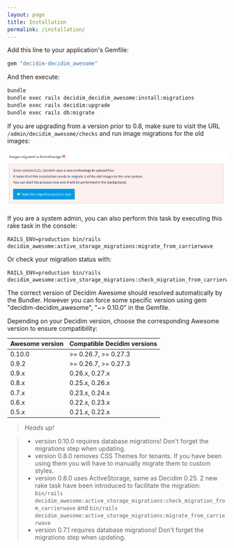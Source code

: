 ```yaml
---
layout: page
title: Installation
permalink: /installation/
---
```

Add this line to your application's Gemfile:

```ruby
gem "decidim-decidim_awesome"
```
And then execute:

```bash
bundle
bundle exec rails decidim_decidim_awesome:install:migrations
bundle exec rails decidim:upgrade
bundle exec rails db:migrate
```
If you are upgrading from a version prior to 0.8, make sure to visit the URL `/admin/decidim_awesome/checks` and run image migrations for the old images:

![Check image migrations](examples/check_image_migrations.png)


If you are a system admin, you can also perform this task by executing this rake task in the console:

```
RAILS_ENV=production bin/rails decidim_awesome:active_storage_migrations:migrate_from_carrierwave
```
Or check your migration status with:

```
RAILS_ENV=production bin/rails decidim_awesome:active_storage_migrations:check_migration_from_carrierwave
```

The correct version of Decidim Awesome should resolved automatically by the Bundler. However you can force some specific version using gem "decidim-decidim_awesome", "~> 0.10.0" in the Gemfile.

Depending on your Decidim version, choose the corresponding Awesome version to ensure compatibility:

| Awesome version |	Compatible Decidim versions |
| --------------- | --------------------------- |
| 0.10.0	      | >= 0.26.7, >= 0.27.3        |
| 0.9.2	          | >= 0.26.7, >= 0.27.3        |
| 0.9.x	          | 0.26.x, 0.27.x              |
| 0.8.x	          | 0.25.x, 0.26.x              |
| 0.7.x           |	0.23.x, 0.24.x              |
| 0.6.x           |	0.22.x, 0.23.x              |
| 0.5.x           |	0.21.x, 0.22.x              |

> *Heads up!*

> * version 0.10.0 requires database migrations! Don't forget the migrations step when updating.
> * version 0.8.0 removes CSS Themes for tenants. If you have been using them you will have to manually migrate them to custom styles.
> * version 0.8.0 uses ActiveStorage, same as Decidim 0.25. 2 new rake task have been introduced to facilitate the migration: `bin/rails decidim_awesome:active_storage_migrations:check_migration_from_carrierwave` and `bin/rails decidim_awesome:active_storage_migrations:migrate_from_carrierwave`
> * version 0.7.1 requires database migrations! Don't forget the migrations step when updating.
